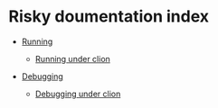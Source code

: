 
# Risky doumentation index

* [Running](running.md)
    * [Running under clion](clion.md#running-risky-in-clion)
    
* [Debugging](running.md)
    * [Debugging under clion](clion.md#debugging-risky-in-clion)
